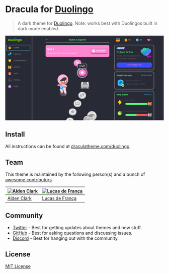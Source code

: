 # Dracula for [Duolingo](https://duolingo.com)

> A dark theme for [Duolingo](https://Duolingo.com).
> Note: works best with Duolingos built in dark mode enabled.

![Screenshot](./screenshot.png)

## Install

All instructions can be found at [draculatheme.com/duolingo](https://draculatheme.com/duolingo).

## Team

This theme is maintained by the following person(s) and a bunch of [awesome contributors](https://github.com/dracula/duolingo/graphs/contributors)

| [![Alden Clark](https://github.com/sonofactgnrd.png?size=100)](https://github.com/sonofactgnrd) | [![Lucas de França](https://github.com/luxonauta.png?size=100)](https://github.com/luxonauta) |
| ---------------------------------------------------------------------------------------- | --------------------------------------------------------------------------------------------- |
| [Alden Clark](https://github.com/sonofactgnrd)                                               | [Lucas de França](https://github.com/luxonauta)                                               |

## Community

- [Twitter](https://twitter.com/draculatheme) - Best for getting updates about themes and new stuff.
- [GitHub](https://github.com/dracula/dracula-theme/discussions) - Best for asking questions and discussing issues.
- [Discord](https://draculatheme.com/discord-invite) - Best for hanging out with the community.

## License

[MIT License](./LICENSE)
